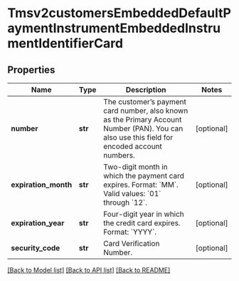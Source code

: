 # Tmsv2customersEmbeddedDefaultPaymentInstrumentEmbeddedInstrumentIdentifierCard

## Properties
Name | Type | Description | Notes
------------ | ------------- | ------------- | -------------
**number** | **str** | The customer’s payment card number, also known as the Primary Account Number (PAN). You can also use this field for encoded account numbers.  | [optional] 
**expiration_month** | **str** | Two-digit month in which the payment card expires.  Format: &#x60;MM&#x60;.  Valid values: &#x60;01&#x60; through &#x60;12&#x60;.  | [optional] 
**expiration_year** | **str** | Four-digit year in which the credit card expires.  Format: &#x60;YYYY&#x60;.  | [optional] 
**security_code** | **str** | Card Verification Number.  | [optional] 

[[Back to Model list]](../README.md#documentation-for-models) [[Back to API list]](../README.md#documentation-for-api-endpoints) [[Back to README]](../README.md)


